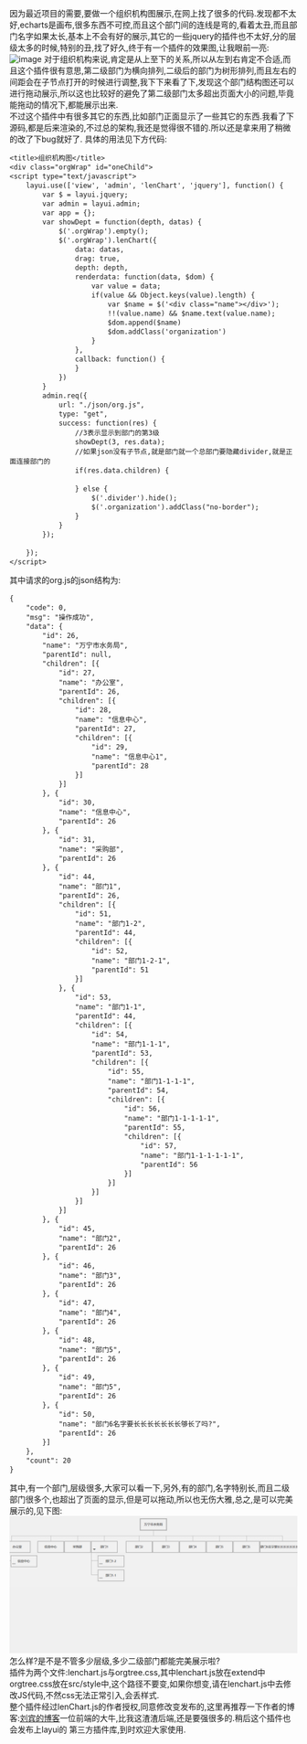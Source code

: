 因为最近项目的需要,要做一个组织机构图展示,在网上找了很多的代码.发现都不太好,echarts是画布,很多东西不可控,而且这个部门间的连线是弯的,看着太丑,而且部门名字如果太长,基本上不会有好的展示,其它的一些jquery的插件也不太好,分的层级太多的时候,特别的丑,找了好久,终于有一个插件的效果图,让我眼前一亮: <!-- more --> 
![image](https://image-static.segmentfault.com/108/586/1085868932-5a0122d772b43_articlex)
对于组织机构来说,肯定是从上至下的关系,所以从左到右肯定不合适,而且这个插件很有意思,第二级部门为横向排列,二级后的部门为树形排列,而且左右的间距会在子节点打开的时候进行调整,我下下来看了下,发现这个部门结构图还可以进行拖动展示,所以这也比较好的避免了第二级部门太多超出页面大小的问题,毕竟能拖动的情况下,都能展示出来.  
不过这个插件中有很多其它的东西,比如部门正面显示了一些其它的东西.我看了下源码,都是后来渲染的,不过总的架构,我还是觉得很不错的.所以还是拿来用了稍微的改了下bug就好了.
具体的用法见下方代码:  

```
<title>组织机构图</title>
<div class="orgWrap" id="oneChild">
<script type="text/javascript">
	layui.use(['view', 'admin', 'lenChart', 'jquery'], function() {
		var $ = layui.jquery;
		var admin = layui.admin;
		var app = {};
		var showDept = function(depth, datas) {
			$('.orgWrap').empty();
			$('.orgWrap').lenChart({
				data: datas,
				drag: true,
				depth: depth,
				renderdata: function(data, $dom) {
					var value = data;
					if(value && Object.keys(value).length) {
						var $name = $('<div class="name"></div>');
						!!(value.name) && $name.text(value.name);
						$dom.append($name)
						$dom.addClass('organization')
					}
				},
				callback: function() {
				}
			})
		}
		admin.req({
			url: "./json/org.js",
			type: "get",
			success: function(res) {
				//3表示显示到部门的第3级
				showDept(3, res.data);
				//如果json没有子节点,就是部门就一个总部门要隐藏divider,就是正面连接部门的
				if(res.data.children) {

				} else {
					$('.divider').hide();
					$('.organization').addClass("no-border");
				}
			}
		});

	});
</script>
```
其中请求的org.js的json结构为:  

```
{
	"code": 0,
	"msg": "操作成功",
	"data": {
		"id": 26,
		"name": "万宁市水务局",
		"parentId": null,
		"children": [{
			"id": 27,
			"name": "办公室",
			"parentId": 26,
			"children": [{
				"id": 28,
				"name": "信息中心",
				"parentId": 27,
				"children": [{
					"id": 29,
					"name": "信息中心1",
					"parentId": 28
				}]
			}]
		}, {
			"id": 30,
			"name": "信息中心",
			"parentId": 26
		}, {
			"id": 31,
			"name": "采购部",
			"parentId": 26
		}, {
			"id": 44,
			"name": "部门1",
			"parentId": 26,
			"children": [{
				"id": 51,
				"name": "部门1-2",
				"parentId": 44,
				"children": [{
					"id": 52,
					"name": "部门1-2-1",
					"parentId": 51
				}]
			}, {
				"id": 53,
				"name": "部门1-1",
				"parentId": 44,
				"children": [{
					"id": 54,
					"name": "部门1-1-1",
					"parentId": 53,
					"children": [{
						"id": 55,
						"name": "部门1-1-1-1",
						"parentId": 54,
						"children": [{
							"id": 56,
							"name": "部门1-1-1-1-1",
							"parentId": 55,
							"children": [{
								"id": 57,
								"name": "部门1-1-1-1-1-1",
								"parentId": 56
							}]
						}]
					}]
				}]
			}]
		}, {
			"id": 45,
			"name": "部门2",
			"parentId": 26
		}, {
			"id": 46,
			"name": "部门3",
			"parentId": 26
		}, {
			"id": 47,
			"name": "部门4",
			"parentId": 26
		}, {
			"id": 48,
			"name": "部门5",
			"parentId": 26
		}, {
			"id": 49,
			"name": "部门5",
			"parentId": 26
		}, {
			"id": 50,
			"name": "部门6名字要长长长长长长长够长了吗?",
			"parentId": 26
		}]
	},
	"count": 20
}
```
其中,有一个部门,层级很多,大家可以看一下,另外,有的部门,名字特别长,而且二级部门很多个,也超出了页面的显示,但是可以拖动,所以也无伤大雅,总之,是可以完美展示的,见下图:  
![image](https://raw.githubusercontent.com/xieyushi/blog/master/blogimg/bloggif2.gif)
怎么样?是不是不管多少层级,多少二级部门都能完美展示啦?  
插件为两个文件:lenchart.js与orgtree.css,其中lenchart.js放在extend中orgtree.css放在src/style中,这个路径不要变,如果你想变,请在lenchart.js中去修改JS代码,不然css无法正常引入,会丢样式.  
整个插件经过lenChart.js的作者授权,同意修改变发布的,这里再推荐一下作者的博客:[刘宾的博客](https://liubin915249126.github.io/)一位前端的大牛,比我这渣渣后端,还是要强很多的.稍后这个插件也会发布上layui的 第三方插件库,到时欢迎大家使用.